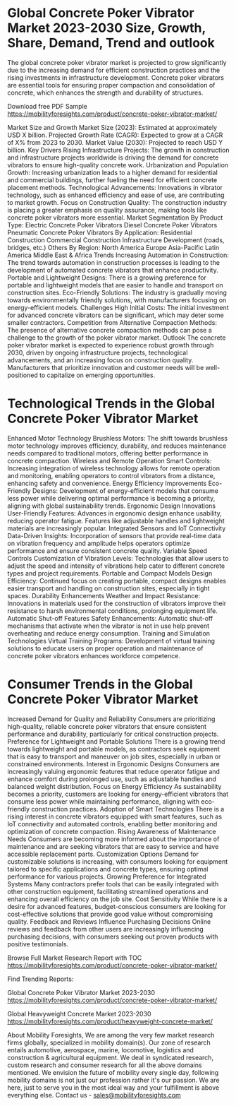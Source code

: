 # Global Concrete Poker Vibrator Market 2023-2030 Size, Growth, Share, Demand, Trend and outlook
The global concrete poker vibrator market is projected to grow significantly due to the increasing demand for efficient construction practices and the rising investments in infrastructure development. Concrete poker vibrators are essential tools for ensuring proper compaction and consolidation of concrete, which enhances the strength and durability of structures. 

Download free PDF Sample https://mobilityforesights.com/product/concrete-poker-vibrator-market/ 

Market Size and Growth
Market Size (2023): Estimated at approximately USD X billion.
Projected Growth Rate (CAGR): Expected to grow at a CAGR of X% from 2023 to 2030.
Market Value (2030): Projected to reach USD Y billion.
Key Drivers
Rising Infrastructure Projects: The growth in construction and infrastructure projects worldwide is driving the demand for concrete vibrators to ensure high-quality concrete work.
Urbanization and Population Growth: Increasing urbanization leads to a higher demand for residential and commercial buildings, further fueling the need for efficient concrete placement methods.
Technological Advancements: Innovations in vibrator technology, such as enhanced efficiency and ease of use, are contributing to market growth.
Focus on Construction Quality: The construction industry is placing a greater emphasis on quality assurance, making tools like concrete poker vibrators more essential.
Market Segmentation
By Product Type:
Electric Concrete Poker Vibrators
Diesel Concrete Poker Vibrators
Pneumatic Concrete Poker Vibrators
By Application:
Residential Construction
Commercial Construction
Infrastructure Development (roads, bridges, etc.)
Others
By Region:
North America
Europe
Asia-Pacific
Latin America
Middle East & Africa
Trends
Increasing Automation in Construction: The trend towards automation in construction processes is leading to the development of automated concrete vibrators that enhance productivity.
Portable and Lightweight Designs: There is a growing preference for portable and lightweight models that are easier to handle and transport on construction sites.
Eco-Friendly Solutions: The industry is gradually moving towards environmentally friendly solutions, with manufacturers focusing on energy-efficient models.
Challenges
High Initial Costs: The initial investment for advanced concrete vibrators can be significant, which may deter some smaller contractors.
Competition from Alternative Compaction Methods: The presence of alternative concrete compaction methods can pose a challenge to the growth of the poker vibrator market.
Outlook
The concrete poker vibrator market is expected to experience robust growth through 2030, driven by ongoing infrastructure projects, technological advancements, and an increasing focus on construction quality. Manufacturers that prioritize innovation and customer needs will be well-positioned to capitalize on emerging opportunities.

# Technological Trends in the Global Concrete Poker Vibrator Market
Enhanced Motor Technology
Brushless Motors: The shift towards brushless motor technology improves efficiency, durability, and reduces maintenance needs compared to traditional motors, offering better performance in concrete compaction.
Wireless and Remote Operation
Smart Controls: Increasing integration of wireless technology allows for remote operation and monitoring, enabling operators to control vibrators from a distance, enhancing safety and convenience.
Energy Efficiency Improvements
Eco-Friendly Designs: Development of energy-efficient models that consume less power while delivering optimal performance is becoming a priority, aligning with global sustainability trends.
Ergonomic Design Innovations
User-Friendly Features: Advances in ergonomic design enhance usability, reducing operator fatigue. Features like adjustable handles and lightweight materials are increasingly popular.
Integrated Sensors and IoT Connectivity
Data-Driven Insights: Incorporation of sensors that provide real-time data on vibration frequency and amplitude helps operators optimize performance and ensure consistent concrete quality.
Variable Speed Controls
Customization of Vibration Levels: Technologies that allow users to adjust the speed and intensity of vibrations help cater to different concrete types and project requirements.
Portable and Compact Models
Design Efficiency: Continued focus on creating portable, compact designs enables easier transport and handling on construction sites, especially in tight spaces.
Durability Enhancements
Weather and Impact Resistance: Innovations in materials used for the construction of vibrators improve their resistance to harsh environmental conditions, prolonging equipment life.
Automatic Shut-off Features
Safety Enhancements: Automatic shut-off mechanisms that activate when the vibrator is not in use help prevent overheating and reduce energy consumption.
Training and Simulation Technologies
Virtual Training Programs: Development of virtual training solutions to educate users on proper operation and maintenance of concrete poker vibrators enhances workforce competence.

# Consumer Trends in the Global Concrete Poker Vibrator Market
Increased Demand for Quality and Reliability
Consumers are prioritizing high-quality, reliable concrete poker vibrators that ensure consistent performance and durability, particularly for critical construction projects.
Preference for Lightweight and Portable Solutions
There is a growing trend towards lightweight and portable models, as contractors seek equipment that is easy to transport and maneuver on job sites, especially in urban or constrained environments.
Interest in Ergonomic Designs
Consumers are increasingly valuing ergonomic features that reduce operator fatigue and enhance comfort during prolonged use, such as adjustable handles and balanced weight distribution.
Focus on Energy Efficiency
As sustainability becomes a priority, customers are looking for energy-efficient vibrators that consume less power while maintaining performance, aligning with eco-friendly construction practices.
Adoption of Smart Technologies
There is a rising interest in concrete vibrators equipped with smart features, such as IoT connectivity and automated controls, enabling better monitoring and optimization of concrete compaction.
Rising Awareness of Maintenance Needs
Consumers are becoming more informed about the importance of maintenance and are seeking vibrators that are easy to service and have accessible replacement parts.
Customization Options
Demand for customizable solutions is increasing, with consumers looking for equipment tailored to specific applications and concrete types, ensuring optimal performance for various projects.
Growing Preference for Integrated Systems
Many contractors prefer tools that can be easily integrated with other construction equipment, facilitating streamlined operations and enhancing overall efficiency on the job site.
Cost Sensitivity
While there is a desire for advanced features, budget-conscious consumers are looking for cost-effective solutions that provide good value without compromising quality.
Feedback and Reviews Influence Purchasing Decisions
Online reviews and feedback from other users are increasingly influencing purchasing decisions, with consumers seeking out proven products with positive testimonials.

Browse Full Market Research Report with TOC https://mobilityforesights.com/product/concrete-poker-vibrator-market/ 

Find Trending Reports:

Global Concrete Poker Vibrator Market 2023-2030 https://mobilityforesights.com/product/concrete-poker-vibrator-market/ 

Global Heavyweight Concrete Market 2023-2030 https://mobilityforesights.com/product/heavyweight-concrete-market/ 



About Mobility Foresights,
We are among the very few market research firms globally, specialized in mobility domain(s). Our zone of research entails automotive, aerospace, marine, locomotive, logistics and construction & agricultural equipment. We deal in syndicated research, custom research and consumer research for all the above domains mentioned.
We envision the future of mobility every single day, following mobility domains is not just our profession rather it's our passion. We are here, just to serve you in the most ideal way and your fulfillment is above everything else. Contact us -  sales@mobilityforesights.com 








